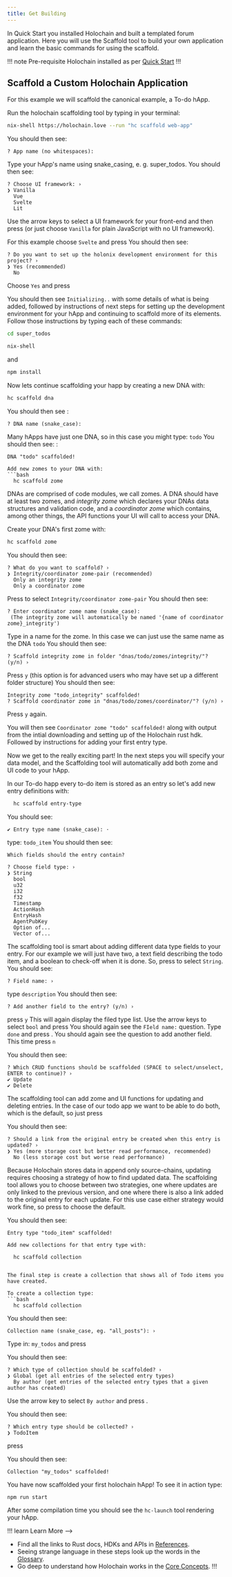 ```yaml
---
title: Get Building
---
```


In Quick Start you installed Holochain and built a templated forum application. Here you will use the Scaffold tool to build your own application and learn the basic commands for using the scaffold.

!!! note Pre-requisite
Holochain installed as per [Quick Start](../quick-start/index)
!!! 

## Scaffold a Custom Holochain Application

For this example we will scaffold the canonical example, a To-do hApp.

Run the holochain scaffolding tool by typing in your terminal:
```bash
nix-shell https://holochain.love --run "hc scaffold web-app"
```
You should then see: 
```
? App name (no whitespaces): 
```
 Type your hApp's name using snake_casing, e. g. super_todos.
You should then see: 
```
? Choose UI framework: ›
❯ Vanilla
  Vue
  Svelte
  Lit
```
Use the arrow keys to select a UI framework for your front-end and then press <enter> (or just choose `Vanilla` for plain JavaScript with no UI framework).  
  
For this example choose `Svelte` and press <enter>
You should then see: 
```
? Do you want to set up the holonix development environment for this project? ›
❯ Yes (recommended)
  No
```
Choose `Yes` and press <enter>

You should then see `Initializing..` with some details of what is being added, followed by instructions of next steps for setting up the development environment for your hApp and continuing to scaffold more of its elements.  Follow those instructions by typing each of these commands:

```bash
cd super_todos
```
```bash
nix-shell
```
and
```bash
npm install
```

  Now lets continue scaffolding your happ by creating a new DNA with:
```bash
hc scaffold dna
```
You should then see :
```
? DNA name (snake_case): 
```
Many hApps have just one DNA, so in this case you might type: `todo`
You should then see: :
```
DNA "todo" scaffolded!

Add new zomes to your DNA with:
```bash
  hc scaffold zome
```
DNAs are comprised of code modules, we call zomes.  A DNA should have at least two zomes, and *integrity zome* which declares your DNAs data structures and validation code, and a *coordinator zome* which contains, among other things, the API functions your UI will call to access your DNA. 

Create your DNA's first zome with:

```bash
hc scaffold zome
```
You should then see: 
```
? What do you want to scaffold? ›
❯ Integrity/coordinator zome-pair (recommended)
  Only an integrity zome
  Only a coordinator zome
```
Press <enter> to select `Integrity/coordinator zome-pair`
You should then see: 
```
? Enter coordinator zome name (snake_case):
 (The integrity zome will automatically be named '{name of coordinator zome}_integrity')
```
Type in a name for the zome.  In this case we can just use the same name as the DNA `todo`
You should then see: 
```
? Scaffold integrity zome in folder "dnas/todo/zomes/integrity/"? (y/n) ›
```
Press `y`  (this option is for advanced users who may have set up a different folder structure)
You should then see: 
```
Integrity zome "todo_integrity" scaffolded!
? Scaffold coordinator zome in "dnas/todo/zomes/coordinator/"? (y/n) ›
```
Press `y` again.

You will then see `Coordinator zome "todo" scaffolded!` along with output from the intial downloading and setting up of the Holochain rust hdk.  Followed by instructions for adding your first entry type.

  Now we get to the really exciting part!  In the next steps you will specify your data model, and the Scaffolding tool will automatically add both zome and UI code to your hApp.

In our To-do happ every to-do item is stored as an entry so let's add new entry definitions with:
```bash
  hc scaffold entry-type
```

You should see: 
```
✔ Entry type name (snake_case): ·
```
type: `todo_item`
You should then see: 
```
Which fields should the entry contain?

? Choose field type: ›
❯ String
  bool
  u32
  i32
  f32
  Timestamp
  ActionHash
  EntryHash
  AgentPubKey
  Option of...
  Vector of...
```
The scaffolding tool is smart about adding different data type fields to your entry.  For our example we will just have two, a text field describing the todo item, and a boolean to check-off when it is done.  So, press <enter> to select `String`.
You should see: 
```
? Field name: › 
```
type `description`
You should then see: 
```
? Add another field to the entry? (y/n) ›
```
press `y`
This will again display the filed type list.  Use the arrow keys to select `bool` and press <enter>
You should again see the `FIeld name:` question.  Type `done` and press <enter>.
You should again see  the question to add another field.  This time press `n`

You should then see: 
```
? Which CRUD functions should be scaffolded (SPACE to select/unselect, ENTER to continue)? ›
✔ Update
✔ Delete
```
The scaffolding tool can add zome and UI functions for updating and deleting entries.  In the case of our todo app we want to be able to do both, which is the default, so just press <enter>

You should then see: 
```
? Should a link from the original entry be created when this entry is updated? ›
❯ Yes (more storage cost but better read performance, recommended)
  No (less storage cost but worse read performance)
```
Because Holochain stores data in append only source-chains, updating requires choosing a strategy of how to find updated data.   The scaffolding tool allows you to choose between two strategies, one where updates are only linked to the previous version, and one where there is also a link added to the original entry for each update.  For this use case either strategy would work fine, so press <enter> to choose the default. 

You should then see: 
```
Entry type "todo_item" scaffolded!

Add new collections for that entry type with:

  hc scaffold collection

  
The final step is create a collection that shows all of Todo items you have created.

To create a collection type:
```bash
  hc scaffold collection
```
You should then see: 
```
Collection name (snake_case, eg. "all_posts"): › 
```
Type in: `my_todos` and press <enter>

You should then see: 
```
? Which type of collection should be scaffolded? ›
❯ Global (get all entries of the selected entry types)
  By author (get entries of the selected entry types that a given author has created)
```
Use the arrow key to select `By author` and press <enter>.
  
  You should then see: 
```
? Which entry type should be collected? ›
❯ TodoItem
```
  
  press <enter>

You should then see: 
```
Collection "my_todos" scaffolded!
```
  
  You have now scaffolded your first holochain hApp!  To see it in action type:

```bash
npm run start
```

After some compilation time you should see the `hc-launch` tool rendering your hApp.

!!! learn Learn More ——>

- Find all the links to Rust docs, HDKs and APIs in [References](../references/).
- Seeing strange language in these steps look up the words in the [Glossary](../references/glossary.md).
- Go deep to understand how Holochain works in the [Core Concepts](../concepts/).
!!!
